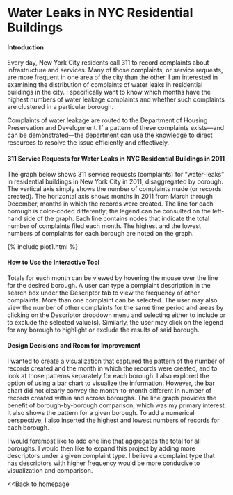 # Water Leaks in NYC Residential Buildings
#### Introduction
Every day, New York City residents call 311 to record complaints about infrastructure and services. Many of those complaints, or service requests, are more frequent in one area of the city than the other. I am interested in examining the distribution of complaints of water leaks in residential buildings in the city. I specifically want to know which months have the highest numbers of water leakage complaints and whether such complaints are clustered in a particular borough.  

Complaints of water leakage are routed to the Department of Housing Preservation and Development. If a pattern of these complaints exists—and can be demonstrated—the department can use the knowledge to direct resources to resolve the issue efficiently and effectively. 

#### 311 Service Requests for Water Leaks in NYC Residential Buildings in 2011
The graph below shows 311 service requests (complaints) for “water-leaks” in residential buildings in New York City in 2011, disaggregated by borough. The vertical axis simply shows the number of complaints made (or records created). The horizontal axis shows months in 2011 from March through December, months in which the records were created. The line for each borough is color-coded differently; the legend can be consulted on the left-hand side of the graph. Each line contains nodes that indicate the total number of complaints filed each month. The highest and the lowest numbers of complaints for each borough are noted on the graph. 

{% include plot1.html %}

#### How to Use the Interactive Tool

Totals for each month can be viewed by hovering the mouse over the line for the desired borough. A user can type a complaint description in the search box under the Descriptor tab to view the frequency of other complaints. More than one complaint can be selected. The user may also view the number of other complaints for the same time period and areas by clicking on the Descriptor dropdown menu and selecting either to include or to exclude the selected value(s). Similarly, the user may click on the legend for any borough to highlight or exclude the results of said borough.

#### Design Decisions and Room for Improvement

I wanted to create a visualization that captured the pattern of the number of records created and the month in which the records were created, and to look at those patterns separately for each borough. I also explored the option of using a bar chart to visualize the information. However, the bar chart did not clearly convey the month-to-month different in number of records created within and across boroughs. The line graph provides the benefit of borough-by-borough comparison, which was my primary interest. It also shows the pattern for a given borough. To add a numerical perspective, I also inserted the highest and lowest numbers of records for each borough. 

I would foremost like to add one line that aggregates the total for all boroughs. I would then like to expand this project by adding more descriptors under a given complaint type. I believe a complaint type that has descriptors with higher frequency would be more conducive to visualization and comparison.


<<Back to [homepage](https://spoudyal1989.github.io/datavizsample)
